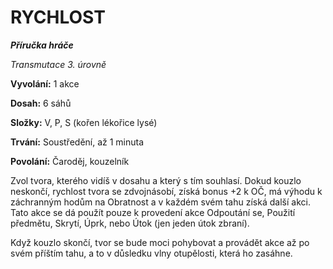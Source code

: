 # RYCHLOST

***Příručka hráče***

*Transmutace 3. úrovně*

**Vyvolání:** 1 akce

**Dosah:** 6 sáhů

**Složky:** V, P, S (kořen lékořice lysé)

**Trvání:** Soustředění, až 1 minuta

**Povolání:** Čaroděj, kouzelník

Zvol tvora, kterého vidíš v dosahu a který s tím souhlasí. Dokud kouzlo neskončí, rychlost tvora se zdvojnásobí, získá bonus +2 k OČ, má výhodu k záchranným hodům na Obratnost a v každém svém tahu získá další akci. Tato akce se dá použít pouze k provedení akce Odpoutání se, Použití předmětu, Skrytí, Úprk, nebo Útok (jen jeden útok zbraní). 

Když kouzlo skončí, tvor se bude moci pohybovat a provádět akce až po svém příštím tahu, a to v důsledku vlny otupělosti, která ho zasáhne.